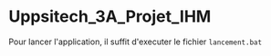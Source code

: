# Uppsitech_3A_Projet_IHM

Pour lancer l'application, il suffit d'executer le fichier `lancement.bat`
